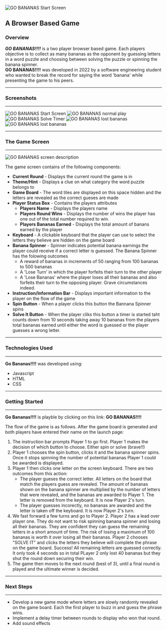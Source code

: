 ![GO BANANAS Start Screen](https://i.imgur.com/zftYv1l.png)

## A Browser Based Game

### Overview

**_GO BANANAS!!!!_** is a two player browser based game. Each players objective is to collect as many bananas as the opponent by guessing letters in a word puzzle and choosing between solving the puzzle or spinning the banana spinner.  
**GO BANANAS!!!!** was developed in 2022 by a software engineering student who wanted to break the record for saying the word 'banana' while presenting the game to his peers.

---

### Screenshots

---

![GO BANANAS Start Screen](https://i.imgur.com/GYZiJfD.png)
![GO BANANAS normal play](https://i.imgur.com/rYCP744.png)
![GO BANANAS Solve Timer](https://i.imgur.com/AO2B4Ax.png)
![GO BANANAS lost bananas](https://i.imgur.com/rYCP744.png)
![GO BANANAS lost bananas](https://i.imgur.com/bBn1zrC.png)

---

### The Game Screen

---

![GO BANANAS screen description](https://i.imgur.com/7Wofrfu.png)

The game screen contains of the following components:

- **Current Round** - Displays the current round the game is in
- **Theme/Hint** - Displays a clue on what category the word puzzle belongs to
- **Game Board** - The word tiles are displayed on this space hidden and the letters are revealed as the correct gueses are made
- **Player Status Box** - Contains the players attributes
  - **Players Name** - Displays the players name
  - **Players Round Wins** - Displays the number of wins the player has one out of the total number required to win.
  - **Players Bananas Earned** - Displays the total amount of banans earned by the player
- **Keyboard** - A clickable keyboard that the player can use to select the letters they believe are hidden on the game board
- **Banana Spinner** - Spinner indicates potential banana earnings the player could receive if a correct letter is guessed. The Banana Spinner has the folowing outcomes
  - A reward of bananas in increments of 50 ranging from 100 bananas to 500 bananas
  - A 'Lose Turn' in which the player forfeits their turn to the other player
  - A 'Lose Bananas' where the player loses all their bananas and also forfeits their turn to the opposing player. Grave circumstances indeed.
- **Instruction/Information Bar** - Displays important information to the player on the flow of the game
- **Spin Button** - When a player clicks this button the Bannana Spinner spins
- **Solve It Button** - When the player cliks this button a timer is started taht counts down from 10 seconds taking away 10 bananas from the players total bananas earned until either the word is guessed or the player guesses a wrong letter.

---

### Technologies Used

---

**Go Bananas!!!!** was developed using:

- Javascript
- HTML
- CSS

---

### Getting Started

---

**Go Bananas!!!!** is playble by clicking on this link: **GO BANANAS!!!!**

The flow of the game is as follows. After the game board is generated and both players have entered their name on the launch page:

1. The instruction bar prompts Player 1 to go first. Player 1 makes the decision of which button to choose. Either spin or solve (brave!!)
2. Player 1 chooses the spin button, clicks it and the banana spinner spins. Once it stops spinning the number of potential bananas Player 1 could be awarded is displayed.
3. Player 1 then clicks one letter on the screen keyboard. There are two outcomes from this action:
   - The player gueses the correct letter. All letters on the board that match the players guess are revealed. The amount of bananas shown on the banana spinner are multiplied by the number of letters that were revealed, and the bananas are awarded to Player 1. The letter is removed from the keyboard. It is now Player 2's turn.
   - The player guesses incorectly, no bananas are awarded and the letter is taken off the keyboard. It is now Player 2's turn.
4. We fast forward a few turns and go to Player 2. Player 2 has a lead over player one. They do not want to risk spinning banana spinner and losing all their bananas. They are confident they can guess the remaining letters in a short amount of time. The risk of losing a maximum of 100 bananas is worth it over losing all their bananas. Player 2 chooses "SOLVE IT" and clicks the letters they believe will complete the phrase on the game board. Success! All remaining letters are guessed correctly. It only took 4 seconds so in total PLayer 2 only lost 40 bananas but they shut the round down securing their win.
5. The game then moves to the next round (best of 3), until a final round is played and the ultimate winner is decided.

---

### Next Steps

---

- Develop a new game mode where letters are slowly randomly revealed on the game board. Each the first player to buzz in and guess the phrase wins.
- Implement a delay timer between rounds to display who won that round.
- Add sound effects
